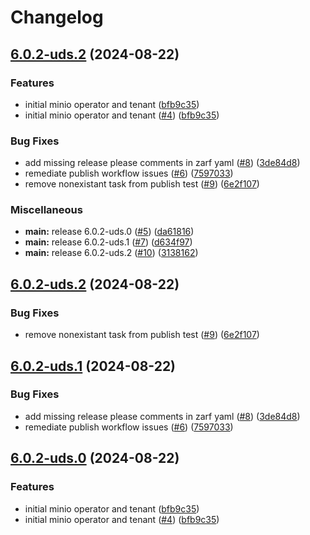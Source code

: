 # Changelog

## [6.0.2-uds.2](https://github.com/defenseunicorns/uds-package-minio-operator/compare/v6.0.2-uds.2...v6.0.2-uds.2) (2024-08-22)


### Features

* initial minio operator and tenant ([bfb9c35](https://github.com/defenseunicorns/uds-package-minio-operator/commit/bfb9c35a002f4327c595c35066c2406c2188cd41))
* initial minio operator and tenant ([#4](https://github.com/defenseunicorns/uds-package-minio-operator/issues/4)) ([bfb9c35](https://github.com/defenseunicorns/uds-package-minio-operator/commit/bfb9c35a002f4327c595c35066c2406c2188cd41))


### Bug Fixes

* add missing release please comments in zarf yaml ([#8](https://github.com/defenseunicorns/uds-package-minio-operator/issues/8)) ([3de84d8](https://github.com/defenseunicorns/uds-package-minio-operator/commit/3de84d8ee376c9a065fe7065ffb195a5db257be3))
* remediate publish workflow issues ([#6](https://github.com/defenseunicorns/uds-package-minio-operator/issues/6)) ([7597033](https://github.com/defenseunicorns/uds-package-minio-operator/commit/7597033eac4badab5e5bbd72fa7574e557ef4fca))
* remove nonexistant task from publish test ([#9](https://github.com/defenseunicorns/uds-package-minio-operator/issues/9)) ([6e2f107](https://github.com/defenseunicorns/uds-package-minio-operator/commit/6e2f107ba254a54603987822cd0a6cf36e08b02b))


### Miscellaneous

* **main:** release 6.0.2-uds.0 ([#5](https://github.com/defenseunicorns/uds-package-minio-operator/issues/5)) ([da61816](https://github.com/defenseunicorns/uds-package-minio-operator/commit/da61816c489160639187a41e8a7f0b50b14bd3de))
* **main:** release 6.0.2-uds.1 ([#7](https://github.com/defenseunicorns/uds-package-minio-operator/issues/7)) ([d634f97](https://github.com/defenseunicorns/uds-package-minio-operator/commit/d634f971be7c9f749a3216fc134a4c46e5f5633e))
* **main:** release 6.0.2-uds.2 ([#10](https://github.com/defenseunicorns/uds-package-minio-operator/issues/10)) ([3138162](https://github.com/defenseunicorns/uds-package-minio-operator/commit/3138162a18c81c2d882c7f58ef4819be67072297))

## [6.0.2-uds.2](https://github.com/defenseunicorns/uds-package-minio-operator/compare/v6.0.2-uds.1...v6.0.2-uds.2) (2024-08-22)


### Bug Fixes

* remove nonexistant task from publish test ([#9](https://github.com/defenseunicorns/uds-package-minio-operator/issues/9)) ([6e2f107](https://github.com/defenseunicorns/uds-package-minio-operator/commit/6e2f107ba254a54603987822cd0a6cf36e08b02b))

## [6.0.2-uds.1](https://github.com/defenseunicorns/uds-package-minio-operator/compare/v6.0.2-uds.0...v6.0.2-uds.1) (2024-08-22)


### Bug Fixes

* add missing release please comments in zarf yaml ([#8](https://github.com/defenseunicorns/uds-package-minio-operator/issues/8)) ([3de84d8](https://github.com/defenseunicorns/uds-package-minio-operator/commit/3de84d8ee376c9a065fe7065ffb195a5db257be3))
* remediate publish workflow issues ([#6](https://github.com/defenseunicorns/uds-package-minio-operator/issues/6)) ([7597033](https://github.com/defenseunicorns/uds-package-minio-operator/commit/7597033eac4badab5e5bbd72fa7574e557ef4fca))

## [6.0.2-uds.0](https://github.com/defenseunicorns/uds-package-minio-operator/compare/v5.0.15-uds.0...v6.0.2-uds.0) (2024-08-22)


### Features

* initial minio operator and tenant ([bfb9c35](https://github.com/defenseunicorns/uds-package-minio-operator/commit/bfb9c35a002f4327c595c35066c2406c2188cd41))
* initial minio operator and tenant ([#4](https://github.com/defenseunicorns/uds-package-minio-operator/issues/4)) ([bfb9c35](https://github.com/defenseunicorns/uds-package-minio-operator/commit/bfb9c35a002f4327c595c35066c2406c2188cd41))
